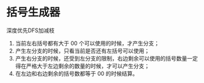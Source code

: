 <!--
 * @Author: yoring7 yoring7
 * @Date: 2022-05-28 23:12:06
 * @LastEditors: yoring7 yoring7
 * @LastEditTime: 2022-05-28 23:31:54
 * @FilePath: /Leetcode/22/ReadMe.md
 * @Description: 这是默认设置,请设置`customMade`, 打开koroFileHeader查看配置 进行设置: https://github.com/OBKoro1/koro1FileHeader/wiki/%E9%85%8D%E7%BD%AE
-->
# 括号生成器
深度优先DFS加减枝
1. 当前左右括号都有大于 00 个可以使用的时候，才产生分支；
2. 产生左分支的时候，只看当前是否还有左括号可以使用；
3. 产生右分支的时候，还受到左分支的限制，右边剩余可以使用的括号数量一定得在严格大于左边剩余的数量的时候，才可以产生分支；
4. 在左边和右边剩余的括号数都等于 00 的时候结算。

